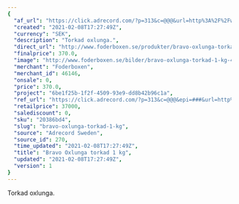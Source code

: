 ```yaml
---
{
  "af_url": "https://click.adrecord.com/?p=313&c=@@@&url=http%3A%2F%2Fwww.foderboxen.se%2Fprodukter%2Fbravo-oxlunga-torkad-1-kg%2C48",
  "created": "2021-02-08T17:27:49Z",
  "currency": "SEK",
  "description": "Torkad oxlunga.",
  "direct_url": "http://www.foderboxen.se/produkter/bravo-oxlunga-torkad-1-kg,48",
  "finalprice": 370.0,
  "image": "http://www.foderboxen.se/bilder/bravo-oxlunga-torkad-1-kg-48.png",
  "merchant": "Foderboxen",
  "merchant_id": 46146,
  "onsale": 0,
  "price": 370.0,
  "project": "6be1f25b-1f2f-4509-93e9-dd8b42b96c1a",
  "ref_url": "https://click.adrecord.com/?p=313&c=@@@&epi=###&url=http%3A%2F%2Fwww.foderboxen.se%2Fprodukter%2Fbravo-oxlunga-torkad-1-kg%2C48",
  "retailprice": 37000,
  "salediscount": 0,
  "sku": "20386bd4",
  "slug": "bravo-oxlunga-torkad-1-kg",
  "source": "Adrecord Sweden",
  "source_id": 270,
  "time_updated": "2021-02-08T17:27:49Z",
  "title": "Bravo Oxlunga torkad 1 kg",
  "updated": "2021-02-08T17:27:49Z",
  "version": 1
}
---
```


<p>Torkad oxlunga.</p>
